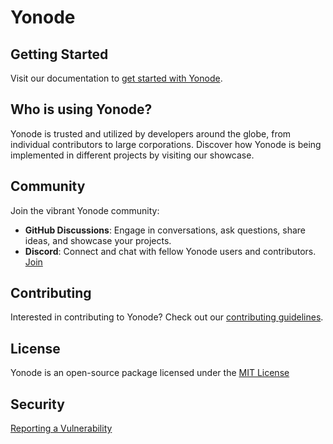 # Yonode

## Getting Started

Visit our documentation to [get started with Yonode](https://docs.yonode.org).

## Who is using Yonode?

Yonode is trusted and utilized by developers around the globe, from individual contributors to large corporations. Discover how Yonode is being implemented in different projects by visiting our showcase.

## Community

Join the vibrant Yonode community:

- **GitHub Discussions**: Engage in conversations, ask questions, share ideas, and showcase your projects.
- **Discord**: Connect and chat with fellow Yonode users and contributors. [Join](https://discord.com)

## Contributing

Interested in contributing to Yonode? Check out our [contributing guidelines](CONTRIBUTING.md).

## License

Yonode is an open-source package licensed under the [MIT License](LICENSE)

## Security

[Reporting a Vulnerability](SECURITY.md)